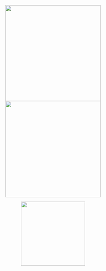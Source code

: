 <p align="center">
  <img src="https://media.giphy.com/media/euMGM3uD3NHva/giphy.gif" width="300px"/><img src="https://media.giphy.com/media/euMGM3uD3NHva/giphy.gif" width="300px"/>
  
<a href="https://github.com/anuraghazra/github-readme-stats">
  <p align="center">
    <img src="https://github-readme-stats.vercel.app/api?username=Hk-Ze&show_icons=true&theme=onedark)](https://github.com/anuraghazra/github-readme-stats) "height="200px"/>

